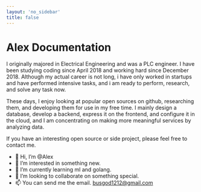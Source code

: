 ```yaml
---
layout: 'no_sidebar'
title: false
---
```

# Alex Documentation

I originally majored in Electrical Engineering and was a PLC engineer. I have been studying coding since April 2018 and working hard since December 2018. Although my actual career is not long, i have only worked in startups and have performed intensive tasks, and i am ready to perform, research, and solve any task now.

These days, I enjoy looking at popular open sources on github, researching them, and developing them for use in my free time. I mainly design a database, develop a backend, express it on the frontend, and configure it in the cloud, and I am concentrating on making more meaningful services by analyzing data.

If you have an interesting open source or side project, please feel free to contact me.

- 👋 Hi, I’m @Alex
- 👀 I’m interested in something new.
- 🌱 I’m currently learning ml and golang.
- 💞️ I’m looking to collaborate on something special.
- 📫 You can send me the email. busgod1212@gmail.com